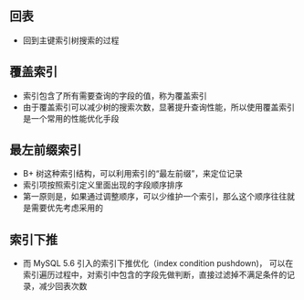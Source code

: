 ## 回表
- 回到主键索引树搜索的过程

## 覆盖索引
- 索引包含了所有需要查询的字段的值，称为覆盖索引
- 由于覆盖索引可以减少树的搜索次数，显著提升查询性能，所以使用覆盖索引是一个常用的性能优化手段

## 最左前缀索引
- B+ 树这种索引结构，可以利用索引的“最左前缀”，来定位记录
- 索引项按照索引定义里面出现的字段顺序排序
- 第一原则是，如果通过调整顺序，可以少维护一个索引，那么这个顺序往往就是需要优先考虑采用的

## 索引下推
- 而 MySQL 5.6 引入的索引下推优化（index condition pushdown)， 可以在索引遍历过程中，对索引中包含的字段先做判断，直接过滤掉不满足条件的记录，减少回表次数
